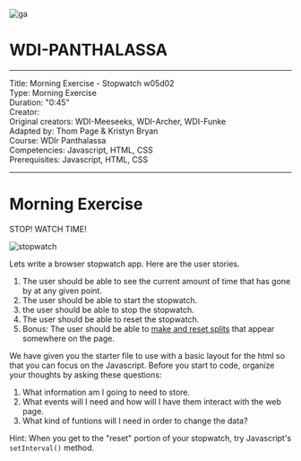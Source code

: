![ga](http://mobbook.generalassemb.ly/ga_cog.png)

# WDI-PANTHALASSA

---
Title: Morning Exercise - Stopwatch w05d02 <br>
Type: Morning Exercise<br>
Duration: "0:45"<br>
Creator:<br>
    Original creators: WDI-Meeseeks, WDI-Archer, WDI-Funke<br>
    Adapted by: Thom Page & Kristyn Bryan<br>
    Course: WDIr Panthalassa<br>
Competencies: Javascript, HTML, CSS<br>
Prerequisites: Javascript, HTML, CSS <br>

---
# Morning Exercise

STOP! WATCH TIME!

![stopwatch](http://www.featurepics.com/FI/Thumb300/20110915/Digital-Stopwatch-1998985.jpg)

Lets write a browser stopwatch app. Here are the user stories.

1. The user should be able to see the current amount of time that has gone by at any given point.
2. The user should be able to start the stopwatch.
3. the user should be able to stop the stopwatch.
4. The user should be able to reset the stopwatch.
5. Bonus: The user should be able to [make and reset splits](http://news.runtowin.com/2007/05/08/what-is-the-difference-between-split-times-and-lap-times.html) that appear somewhere on the page.

We have given you the starter file to use with a basic layout for the html so that you can focus on the Javascript.  Before you start to code, organize your thoughts by asking these questions:

1. What information am I going to need to store.
2. What events will I need and how will I have them interact with the web page.
3. What kind of funtions will I need in order to change the data?

Hint: When you get to the "reset" portion of your stopwatch, try Javascript's `setInterval()` method.
